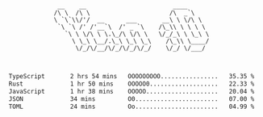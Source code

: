 <div align="center">
<pre><code>
 __    __                        ____      
/\ \  /\ \                      /\  _`\    
\ `\`\\/'/  __      ___       __\ \ \/\ \  
 `\ `\ /' /'__`\  /' _ `\    /\_\\ \ \ \ \ 
   `\ \ \/\ \ \.\_/\ \/\ \   \/_/_\ \ \_\ \
     \ \_\ \__/.\_\ \_\ \_\    /\_\\ \____/
      \/_/\/__/\/_/\/_/\/_/    \/_/ \/___/ 
                                           

</code></pre>

<!--START_SECTION:waka-->

```txt
TypeScript       2 hrs 54 mins   OOOOOOOOO................   35.35 %
Rust             1 hr 50 mins    OOOOO0...................   22.33 %
JavaScript       1 hr 38 mins    OOOOO....................   20.04 %
JSON             34 mins         O0.......................   07.00 %
TOML             24 mins         Oo.......................   04.99 %
```

<!--END_SECTION:waka-->
